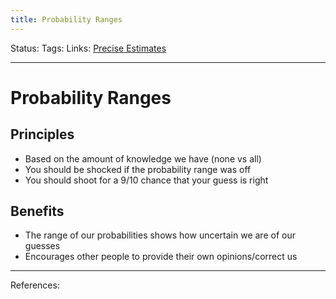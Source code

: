 ```yaml
---
title: Probability Ranges
---
```

Status:
Tags:
Links: [Precise Estimates](out/precise-estimates.md)
___
# Probability Ranges
## Principles
- Based on the amount of knowledge we have (none vs all)
- You should be shocked if the probability range was off
- You should shoot for a 9/10 chance that your guess is right
## Benefits
- The range of our probabilities shows how uncertain we are of our guesses
-  Encourages other people to provide their own opinions/correct us
___
References: